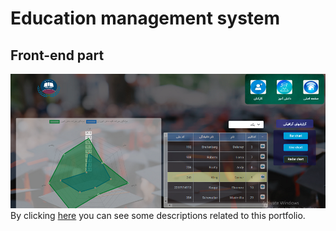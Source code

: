 # Education management system
## Front-end part
![Education management system](school1.png)
By clicking [here](https://reza-pishva.github.io/2-school-vue/) you can see some descriptions related to this portfolio.
